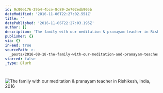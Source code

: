 ```yaml
---
id: 9c00e176-29b4-4bce-8c89-2e702edb905b
dateModified: '2016-11-06T22:27:02.551Z'
title: ''
datePublished: '2016-11-06T22:27:03.195Z'
author: []
description: 'The family with our meditation & pranayam teacher in Rishikesh, India, 2016'
publisher: {}
via: {}
inFeed: true
sourcePath: >-
  _posts/2016-08-18-the-family-with-our-meditation-and-pranayam-teacher-in-rishike.md
starred: false
_type: Blurb

---
```

![The family with our meditation & pranayam teacher in Rishikesh, India, 2016](https://the-grid-user-content.s3-us-west-2.amazonaws.com/37bec520-18a3-4fe6-91bf-a8db28b200ec.jpg)
